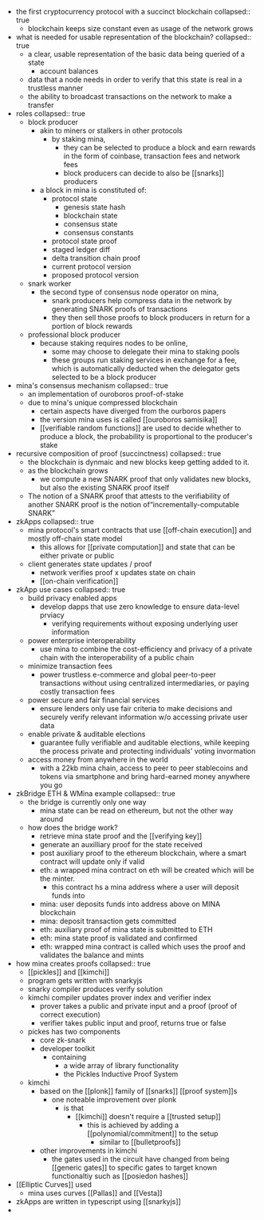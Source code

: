 - the first cryptocurrency protocol with a succinct blockchain
  collapsed:: true
	- blockchain keeps size constant even as usage of the network grows
- what is needed for usable representation of the blockchain?
  collapsed:: true
	- a clear, usable representation of the basic data being queried of a state
		- account balances
	- data that a node needs in order to verify that this state is real in a trustless manner
	- the ability to broadcast transactions on the network to make a transfer
- roles
  collapsed:: true
	- block producer
		- akin to miners or stalkers in other protocols
			- by staking mina,
				- they can be selected to produce a block and earn rewards in the form of coinbase, transaction fees and network fees
				- block producers can decide to also be [[snarks]] producers
		- a block in mina is constituted of:
			- protocol state
				- genesis state hash
				- blockchain state
				- consensus state
				- consensus constants
			- protocol state proof
			- staged ledger diff
			- delta transition chain proof
			- current protocol version
			- proposed protocol version
	- snark worker
		- the second type of consensus node operator on mina,
			- snark producers help compress data in the network by generating SNARK proofs of transactions
			- they then sell those proofs to block producers in return for a portion of block rewards
	- professional block producer
		- because staking requires nodes to be online,
			- some may choose to delegate their mina to staking pools
			- these groups run staking services in exchange for a fee, which is automatically deducted when the delegator gets selected to be a block producer
- mina's consensus mechanism
  collapsed:: true
	- an implementation of ouroboros proof-of-stake
	- due to mina's unique compressed blockchain
		- certain aspects have diverged from the ourboros papers
		- the version mina uses is called [[ouroboros samisika]]
		- [[verifiable random functions]] are used to decide whether to produce a block, the probability is proportional to the producer's stake
- recursive composition of proof (succinctness)
  collapsed:: true
	- the blockchain is dynmaic and new blocks keep getting added to it.
	- as the blockchain grows
		- we compute a new SNARK proof that only validates new blocks, but also the existing SNARK proof itself
	- The notion of a SNARK proof that attests to the verifiability of another SNARK proof is the notion of“incrementally-computable SNARK”
- zkApps
  collapsed:: true
	- mina protocol's smart contracts that use [[off-chain execution]] and mostly off-chain state model
		- this allows for [[private computation]] and state that can be either private or public
	- client generates state updates / proof
		- network verifies proof x updates state on chain
		- [[on-chain verification]]
- zkApp use cases
  collapsed:: true
	- build privacy enabled apps
		- develop dapps that use zero knowledge to ensure data-level prviacy
			- verifying requirements without exposing underlying user information
	- power enterprise interoperability
		- use mina to combine the cost-efficiency and privacy of a private chain with the interoperability of a public chain
	- minimize transaction fees
		- power trustless e-commerce and global peer-to-peer transactions without using centralized intermediaries, or paying costly transaction fees
	- power secure and fair financial services
		- ensure lenders only use fair criteria to make decisions and securely verify relevant information w/o accessing private user data
	- enable private & auditable elections
		- guarantee fully verifiable and auditable elections, while keeping the process private and protecting individuals' voting invormation
	- access money from anywhere in the world
		- with a 22kb  mina chain, access to peer to peer stablecoins and tokens via smartphone and bring hard-earned money anywhere you go
- zkBridge ETH & WMina example
  collapsed:: true
	- the bridge is currently only one way
		- mina state can be read on ethereum, but not the other way around
	- how does the bridge work?
		- retrieve mina state proof and the [[verifying key]]
		- generate an auxilliary proof for the state received
		- post auxiliary proof to the ethereum blockchain, where a smart contract will update only if valid
		- eth: a wrapped mina contract on eth will be created which will be the minter.
			- this contract hs a mina address where a user will deposit funds into
		- mina: user deposits funds into address above on MINA blockchain
		- mina: deposit transaction gets committed
		- eth: auxiliary proof of mina state is submitted to ETH
		- eth: mina state proof is validated and confirmed
		- eth: wrapped mina contract is called which uses the proof and validates the balance and mints
- how mina creates proofs
  collapsed:: true
	- [[pickles]] and [[kimchi]]
	- program gets written with snarkyjs
	- snarky compiler produces verify solution
	- kimchi compiler updates prover index and verifier index
		- prover takes a public and private input and a proof (proof of correct execution)
		- verifier takes public input and proof, returns true or false
	- pickes has two components
		- core zk-snark
		- developer toolkit
			- containing
				- a wide array of library functionality
				- the Pickles Inductive Proof System
	- kimchi
		- based on the [[plonk]] family of [[snarks]] [[proof system]]s
			- one noteable improvement over plonk
				- is that
					- [[kimchi]] doesn't require a [[trusted setup]]
						- this is achieved by adding a [[polynomial/commitment]] to the setup
							- similar to [[bulletproofs]]
		- other improvements in kimchi
			- the gates used in the circuit have changed from being [[generic gates]] to specific gates to target known functionaltiy such as [[posiedon hashes]]
- [[Elliptic Curves]] used
	- mina uses curves [[Pallas]] and [[Vesta]]
- zkApps are written in typescript using [[snarkyjs]]
-